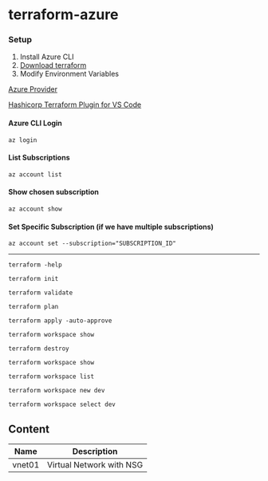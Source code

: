 # terraform-azure
### Setup

1. Install Azure CLI
2. [Download terraform](https://developer.hashicorp.com/terraform/downloads)
3. Modify Environment Variables

[Azure Provider](https://registry.terraform.io/providers/hashicorp/azurerm/latest/docs)

[Hashicorp Terraform Plugin for VS Code](https://marketplace.visualstudio.com/items?itemName=HashiCorp.terraform)

#### Azure CLI Login
```
az login
```
#### List Subscriptions
```
az account list
```
#### Show chosen subscription
```
az account show
```
#### Set Specific Subscription (if we have multiple subscriptions)
```
az account set --subscription="SUBSCRIPTION_ID"
```

----------
```
terraform -help
```
```
terraform init 
```
```
terraform validate
```
```
terraform plan
```
```
terraform apply -auto-approve
```
```
terraform workspace show
```
```
terraform destroy
```
```
terraform workspace show
```
```
terraform workspace list
```
```
terraform workspace new dev
```
```
terraform workspace select dev
```
## Content

| Name | Description | 
|--|--|
| vnet01 | Virtual Network with NSG
